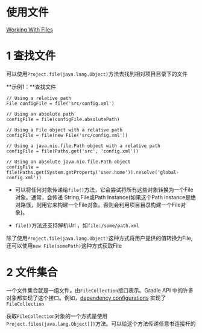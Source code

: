 # 使用文件
[Working With Files](https://docs.gradle.org/current/userguide/working_with_files.html)
# 1 查找文件
可以使用`Project.file(java.lang.Object)`方法去找到相对项目目录下的文件

**示例1：**查找文件

	// Using a relative path
	File configFile = file('src/config.xml')
	
	// Using an absolute path
	configFile = file(configFile.absolutePath)
	
	// Using a File object with a relative path
	configFile = file(new File('src/config.xml'))
	
	// Using a java.nio.file.Path object with a relative path
	configFile = file(Paths.get('src', 'config.xml'))
	
	// Using an absolute java.nio.file.Path object
	configFile = file(Paths.get(System.getProperty('user.home')).resolve('global-config.xml'))

- 可以将任何对象传递给`file()`方法，它会尝试将所有这些对象转换为一个File对象。通常，会传递 String,File或Path Instance(如果这个Path instance是绝对路径，则用它来构建一个File对象。否则会利用项目目录构建一个File对象)。

- `file()`方法还支持解析Url ，如`file:/some/path.xml`

除了使用`Project.file(java.lang.Object)`这种方式将用户提供的值转换为File,还可以使用`new File(somePath)`这种方式获取File

# 2 文件集合
一个文件集合就是一组文件。由`FileCollection`接口表示。Gradle API 中的许多对象都实现了这个接口。例如，[dependency configurations](https://docs.gradle.org/current/userguide/dependency_management.html#sub:configurations) 实现了`FileCollection`

获取`FileCollection`对象的一个方式是使用`Project.files(java.lang.Object[])`方法。可以给这个方法传递任意书连接杆的